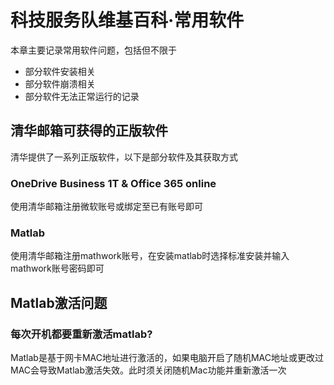 # 科技服务队维基百科·常用软件    

本章主要记录常用软件问题，包括但不限于
* 部分软件安装相关 
* 部分软件崩溃相关 
* 部分软件无法正常运行的记录 



## 清华邮箱可获得的正版软件 
清华提供了一系列正版软件，以下是部分软件及其获取方式 
### OneDrive Business 1T & Office 365 online 
使用清华邮箱注册微软账号或绑定至已有账号即可 
### Matlab 
使用清华邮箱注册mathwork账号，在安装matlab时选择标准安装并输入mathwork账号密码即可 

## Matlab激活问题 
### 每次开机都要重新激活matlab? 
Matlab是基于网卡MAC地址进行激活的，如果电脑开启了随机MAC地址或更改过MAC会导致Matlab激活失效。此时须关闭随机Mac功能并重新激活一次

